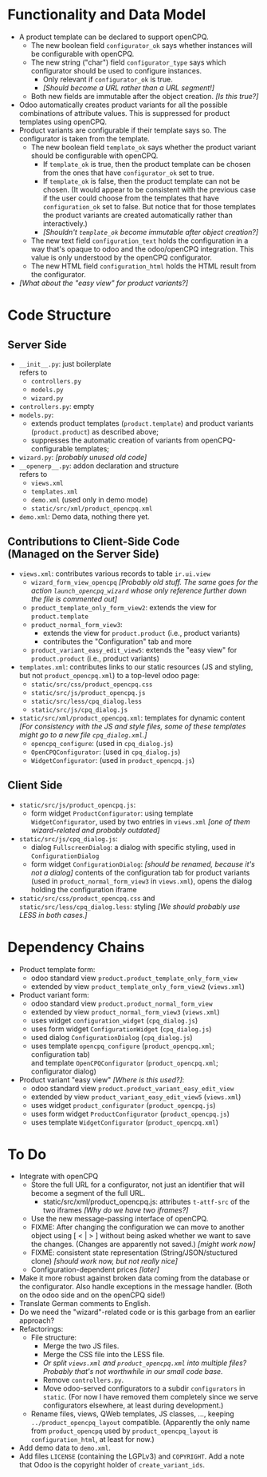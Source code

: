 Functionality and Data Model
============================

- A product template can be declared to support openCPQ.
  - The new boolean field `configurator_ok` says whether instances will be
    configurable with openCPQ.
  - The new string ("char") field `configurator_type` says which configurator
    should be used to configure instances.
    - Only relevant if `configurator_ok` is true.
    - *[Should become a URL rather than a URL segment!]*
  - Both new fields are immutable after the object creation.
    *[Is this true?]*
- Odoo automatically creates product variants for all the possible combinations
  of attribute values.  This is suppressed for product templates using openCPQ.
- Product variants are configurable if their template says so.
  The configurator is taken from the template.
  - The new boolean field `template_ok` says whether the product variant should
    be configurable with openCPQ.
    - If `template_ok` is true, then the product template can be chosen from the
      ones that have `configurator_ok` set to true.
    - If `template_ok` is false, then the product template can not be chosen.
      (It would appear to be consistent with the previous case if the user could
      choose from the templates that have `configuration_ok` set to false.  But
      notice that for those templates the product variants are created
      automatically rather than interactively.)
    - *[Shouldn't `template_ok` become immutable after object creation?]*
  - The new text field `configuration_text` holds the configuration in a
    way that's opaque to odoo and the odoo/openCPQ integration.  This value is
    only understood by the openCPQ configurator.
  - The new HTML field `configuration_html` holds the HTML result from the
    configurator.
- *[What about the "easy view" for product variants?]*


Code Structure
==============

Server Side
-----------

- `__init__.py`: just boilerplate<br>
  refers to
  - `controllers.py`
  - `models.py`
  - `wizard.py`
- `controllers.py`: empty
- `models.py`:
  - extends product templates (`product.template`) and product
    variants (`product.product`) as described above;
  - suppresses the automatic creation of variants from openCPQ-configurable
    templates;
- `wizard.py`: *[probably unused old code]*
- `__openerp__.py`: addon declaration and structure<br>
  refers to
  - `views.xml`
  - `templates.xml`
  - `demo.xml` (used only in demo mode)
  - `static/src/xml/product_opencpq.xml`
- `demo.xml`:  Demo data, nothing there yet.


Contributions to Client-Side Code<br>(Managed on the Server Side)
-----------------------------------------------------------------

- `views.xml`:
  contributes various records to table `ir.ui.view`
  - `wizard_form_view_opencpq`
	*[Probably old stuff.  The same goes for the action
	`launch_opencpq_wizard` whose only reference further down the file is
	commented out]*
  - `product_template_only_form_view2`:
	extends the view for `product.template`
  - `product_normal_form_view3`:
	- extends the view for `product.product` (i.e., product variants)
	-  contributes the "Configuration" tab and more
  - `product_variant_easy_edit_view5`:
	  extends the "easy view" for `product.product` (i.e., product variants)
- `templates.xml`:
  contributes links to our static resources (JS and styling, but not
  `product_opencpq.xml`) to a top-level odoo page:
  - `static/src/css/product_opencpq.css`
  - `static/src/js/product_opencpq.js`
  - `static/src/less/cpq_dialog.less`
  - `static/src/js/cpq_dialog.js`
- `static/src/xml/product_opencpq.xml`:
  templates for dynamic content
  *[For consistency with the JS and style files, some of these templates might
  go to a new file `cpq_dialog.xml`.]*
  - `opencpq_configure`: (used in `cpq_dialog.js`)
  - `OpenCPQConfigurator`: (used in `cpq_dialog.js`)
  - `WidgetConfigurator`: (used in `product_opencpq.js`)


Client Side
-----------

- `static/src/js/product_opencpq.js`:
  - form widget `ProductConfigurator`:
    using template `WidgetConfigurator`, used by two entries in `views.xml`
    *[one of them wizard-related and probably outdated]*
- `static/src/js/cpq_dialog.js`:
  - dialog `FullscreenDialog`: a dialog with specific styling, used in
    `ConfigurationDialog`
  - form widget `ConfigurationDialog`:
    *[should be renamed, because it's not a dialog]*
    contents of the configuration tab for product variants
    (used in `product_normal_form_view3` in `views.xml`),
    opens the dialog holding the configuration iframe
- `static/src/css/product_opencpq.css` and `static/src/less/cpq_dialog.less`:
  styling
  *[We should probably use LESS in both cases.]*


Dependency Chains
=================

- Product template form:
  - odoo standard view `product.product_template_only_form_view`
  - extended by view `product_template_only_form_view2` (`views.xml`)
- Product variant form:
  - odoo standard view `product.product_normal_form_view`
  - extended by view `product_normal_form_view3` (`views.xml`)
  - uses widget `configuration_widget` (`cpq_dialog.js`)
  - uses form widget `ConfigurationWidget` (`cpq_dialog.js`)
  - used dialog `ConfigurationDialog` (`cpq_dialog.js`)
  - uses template `opencpq_configure`
    (`product_opencpq.xml`; configuration tab)
    <br>and template `OpenCPQConfigurator`
    (`product_opencpq.xml`; configurator dialog)
- Product variant "easy view" *[Where is this used?]*:
  - odoo standard view `product.product_variant_easy_edit_view`
  - extended by view `product_variant_easy_edit_view5` (`views.xml`)
  - uses widget `product_configurator` (`product_opencpq.js`)
  - uses form widget `ProductConfigurator`  (`product_opencpq.js`)
  - uses template `WidgetConfigurator` (`product_opencpq.xml`)


To Do
=====

- Integrate with openCPQ
  - Store the full URL for a configurator, not just an identifier that will become
    a segment of the full URL.
    - static/src/xml/product_opencpq.js: attributes `t-attf-src` of the two
      iframes *[Why do we have two iframes?]*
  - Use the new message-passing interface of openCPQ.
  - FIXME: After changing the configuration we can move to another object using
    [ < | > ] without being asked whether we want to save the changes.
    (Changes are apparently not saved.) *[might work now]*
  - FIXME: consistent state representation (String/JSON/stuctured clone)
    *[should work now, but not really nice]*
  - Configuration-dependent prices *[later]*
- Make it more robust against broken data coming from the database or the
  configurator.  Also handle exceptions in the message handler.  (Both on the
  odoo side and on the openCPQ side!)
- Translate German comments to English.
- Do we need the "wizard"-related code or is this garbage from an earlier
  approach?
- Refactorings:
  - File structure:
    - Merge the two JS files.
    - Merge the CSS file into the LESS file.
    - *Or split `views.xml` and `product_opencpq.xml` into multiple files?
      Probably that's not worthwhile in our small code base.*
    - Remove `controllers.py`.
    - Move odoo-served configurators to a subdir `configurators` in `static`.
      (For now I have removed them completely since we serve configurators
      elsewhere, at least during development.)
  - Rename files, views, QWeb templates, JS classes, ...,
    keeping `../product_opencpq_layout` compatible.
    (Apparently the only name from `product_opencpq` used by
    `product_opencpq_layout` is `configuration_html`, at least for now.)
- Add demo data to `demo.xml`.
- Add files `LICENSE` (containing the LGPLv3) and `COPYRIGHT`.
  Add a note that Odoo is the copyright holder of `create_variant_ids`.
